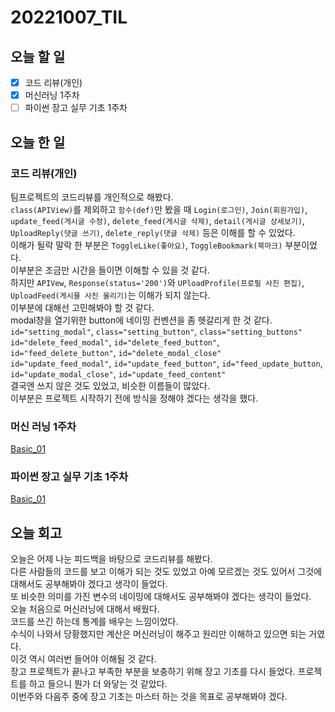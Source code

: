 # 20221007_TIL

## 오늘 할 일
- [X] 코드 리뷰(개인)
- [X] 머신러닝 1주차
- [ ] 파이썬 장고 실무 기초 1주차

## 오늘 한 일
### 코드 리뷰(개인)
팀프로젝트의 코드리뷰를 개인적으로 해봤다.<br>
`class(APIView)`를 제외하고 `함수(def)`만 봤을 때 `Login(로그인)`, `Join(회원가입)`, `update_feed(게시글 수정)`, `delete_feed(게시글 삭제)`, `detail(게시글 상세보기)`, `UploadReply(댓글 쓰기)`, `delete_reply(댓글 삭제)` 등은 이해를 할 수 있었다.<br>
이해가 될락 말락 한 부분은 `ToggleLike(좋아요)`, `ToggleBookmark(북마크)` 부분이었다.<br>
이부분은 조금만 시간을 들이면 이해할 수 있을 것 같다.<br>
하지만 `APIVew`, `Response(status='200')`와 `UPloadProfile(프로필 사진 편집)`, `UploadFeed(게시물 사진 올리기)`는 이해가 되지 않는다.<br>
이부분에 대해선 고민해봐야 할 것 같다.<br>
modal창을 열기위한 button에 네이밍 컨벤션을 좀 헷갈리게 한 것 같다.<br>
`id="setting_modal"`, `class="setting_button"`, `class="setting_buttons"`<br>
`id="delete_feed_modal"`, `id="delete_feed_button"`, `id="feed_delete_button"`, `id="delete_modal_close"`<br>
`id="update_feed_modal"`, `id="update_feed_button"`, `id="feed_update_button`, `id="update_modal_close"`, `id="update_feed_content"`<br>
결국엔 쓰지 않은 것도 있었고, 비슷한 이름들이 많았다.<br>
이부분은 프로젝트 시작하기 전에 방식을 정해야 겠다는 생각을 했다.<br>

### 머신 러닝 1주차
[Basic_01](/DataStructure_Algorithm/AI/ML/Basic_01.md)

### 파이썬 장고 실무 기초 1주차
[Basic_01](/ProgrammingLanguge/Python/Django/Basic01.md)

## 오늘 회고
오늘은 어제 나눈 피드백을 바탕으로 코드리뷰를 해봤다.<br>
다른 사람들의 코드를 보고 이해가 되는 것도 있었고 아예 모르겠는 것도 있어서 그것에 대해서도 공부해봐야 겠다고 생각이 들었다.<br>
또 비슷한 의미를 가진 변수의 네이밍에 대해서도 공부해봐야 겠다는 생각이 들었다.<br>
오늘 처음으로 머신러닝에 대해서 배웠다.<br>
코드를 쓰긴 하는데 통계를 배우는 느낌이었다.<br>
수식이 나와서 당황했지만 계산은 머신러닝이 해주고 원리만 이해하고 있으면 되는 거였다.<br>
이것 역시 여러번 들어야 이해될 것 같다.<br>
장고 프로젝트가 끝나고 부족한 부분을 보충하기 위해 장고 기초를 다시 들었다. 프로젝트를 하고 들으니 뭔가 더 와닿는 것 같았다.<br>
이번주와 다음주 중에 장고 기초는 마스터 하는 것을 목표로 공부해봐야 겠다.<br>
<br>

